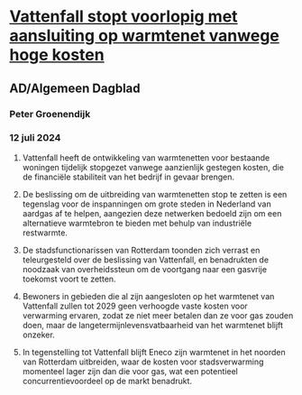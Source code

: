 # [Vattenfall stopt voorlopig met aansluiting op warmtenet vanwege hoge kosten](https://advance.lexis.com/api/document?collection=news&id=urn:contentItem:6CG1-F4X1-JBHV-K3C1-00000-00&context=1519360)
## AD/Algemeen Dagblad
### Peter Groenendijk
### 12 juli 2024

1. Vattenfall heeft de ontwikkeling van warmtenetten voor bestaande woningen tijdelijk stopgezet vanwege aanzienlijk gestegen kosten, die de financiële stabiliteit van het bedrijf in gevaar brengen.

2. De beslissing om de uitbreiding van warmtenetten stop te zetten is een tegenslag voor de inspanningen om grote steden in Nederland van aardgas af te helpen, aangezien deze netwerken bedoeld zijn om een alternatieve warmtebron te bieden met behulp van industriële restwarmte.

3. De stadsfunctionarissen van Rotterdam toonden zich verrast en teleurgesteld over de beslissing van Vattenfall, en benadrukten de noodzaak van overheidssteun om de voortgang naar een gasvrije toekomst voort te zetten.

4. Bewoners in gebieden die al zijn aangesloten op het warmtenet van Vattenfall zullen tot 2029 geen verhoogde vaste kosten voor verwarming ervaren, zodat ze niet meer betalen dan ze voor gas zouden doen, maar de langetermijnlevensvatbaarheid van het warmtenet blijft onzeker.

5. In tegenstelling tot Vattenfall blijft Eneco zijn warmtenet in het noorden van Rotterdam uitbreiden, waar de kosten voor stadsverwarming momenteel lager zijn dan die voor gas, wat een potentieel concurrentievoordeel op de markt benadrukt.